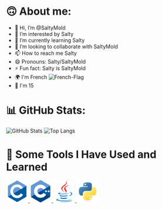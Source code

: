 # 🙃 About me:

- 👋 Hi, I’m @SaltyMold
- 👀 I’m interested by Salty
- 🌱 I’m currently learning Salty
- 💞️ I’m looking to collaborate with SaltyMold
- 📫 How to reach me Salty
- 😄 Pronouns: Salty/SaltyMold
- ⚡ Fun fact: Salty is SaltyMold
- 🌍 I'm French <img src="https://upload.wikimedia.org/wikipedia/commons/c/c3/Flag_of_France.svg" width="20" alt="French-Flag">
- 🎂 I'm 15

# 📊 GitHub Stats:

<!---![](https://github-readme-stats.vercel.app/api/top-langs/?username=SaltyMold&theme=dark&hide_border=false&include_all_commits=true&count_private=true&layout=compact)--->

<p align="left">
  <img src="https://github-readme-stats.vercel.app/api?username=SaltyMold&show_icons=true&theme=synthwave" alt="GitHub Stats" height="200"/>
  <img src="https://github-readme-stats.vercel.app/api/top-langs/?username=SaltyMold&theme=synthwave" alt="Top Langs" height="200"/>
</p>


# 🚀 Some Tools I Have Used and Learned
<p align="left"></a> 
<a href="https://www.cprogramming.com/" target="_blank" rel="noreferrer"> <img src="https://raw.githubusercontent.com/devicons/devicon/master/icons/c/c-original.svg" alt="c" width="60" height="60"/> </a> 
<a href="https://www.w3schools.com/cpp/" target="_blank" rel="noreferrer"> <img src="https://raw.githubusercontent.com/devicons/devicon/master/icons/cplusplus/cplusplus-original.svg" alt="cplusplus" width="60" height="60"/> </a> 
<a href="https://www.java.com" target="_blank" rel="noreferrer"> <img src="https://raw.githubusercontent.com/devicons/devicon/master/icons/java/java-original.svg" alt="java" width="60" height="60"/> </a> 
<a href="https://www.python.org" target="_blank" rel="noreferrer"> <img src="https://raw.githubusercontent.com/devicons/devicon/master/icons/python/python-original.svg" alt="python" width="60" height="60"/> </a> </p>


<!---
SaltyMold/SaltyMold is a ✨ special ✨ repository because its `README.md` (this file) appears on your GitHub profile.
You can click the Preview link to take a look at your changes.
--->
